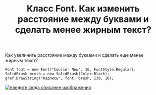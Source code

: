 ﻿---
title: "Класс Font. Как изменить расстояние между буквами и сделать менее жирным текст?"
se.owner.user_id: 273902
se.owner.display_name: "Optimus"
se.owner.link: "https://ru.stackoverflow.com/users/273902/optimus"
se.link: "https://ru.stackoverflow.com/questions/837265/%d0%9a%d0%bb%d0%b0%d1%81%d1%81-font-%d0%9a%d0%b0%d0%ba-%d0%b8%d0%b7%d0%bc%d0%b5%d0%bd%d0%b8%d1%82%d1%8c-%d1%80%d0%b0%d1%81%d1%81%d1%82%d0%be%d1%8f%d0%bd%d0%b8%d0%b5-%d0%bc%d0%b5%d0%b6%d0%b4%d1%83-%d0%b1%d1%83%d0%ba%d0%b2%d0%b0%d0%bc%d0%b8-%d0%b8-%d1%81%d0%b4%d0%b5%d0%bb%d0%b0%d1%82%d1%8c-%d0%bc%d0%b5%d0%bd%d0%b5%d0%b5-%d0%b6%d0%b8%d1%80%d0%bd%d1%8b%d0%bc-%d1%82%d0%b5%d0%ba%d1%81%d1%82"
se.question_id: 837265
se.post_type: question
se.score: 4
---
<p>Как увеличить расстояние между буквами и сделать еще менее жирным текст?</p>

<pre><code>Font font = new Font("Courier New", 10, FontStyle.Regular);
SolidBrush brush = new SolidBrush(Color.Black);
graf.DrawString("Надпись", font, brush, 130, 16);
</code></pre>

<p><a href="https://i.stack.imgur.com/UrZJK.png" rel="nofollow noreferrer"><img src="https://i.stack.imgur.com/UrZJK.png" alt="введите сюда описание изображения"></a></p>
